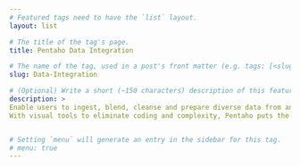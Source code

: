 ```yaml
---
# Featured tags need to have the `list` layout.
layout: list

# The title of the tag's page.
title: Pentaho Data Integration

# The name of the tag, used in a post's front matter (e.g. tags: [<slug>]).
slug: Data-Integration

# (Optional) Write a short (~150 characters) description of this featured tag.
description: >
Enable users to ingest, blend, cleanse and prepare diverse data from any source. 
With visual tools to eliminate coding and complexity, Pentaho puts the best quality data at the fingertips of IT and the business.


# Setting `menu` will generate an entry in the sidebar for this tag.
# menu: true
---
```

